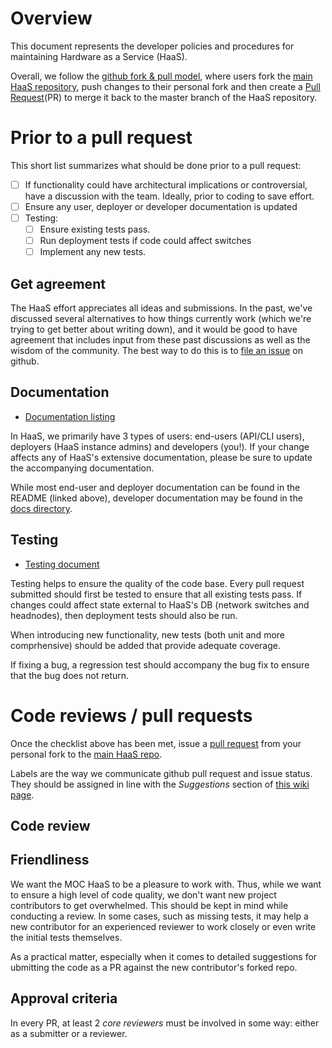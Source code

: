 # Overview

This document represents the developer policies and procedures for maintaining Hardware as a Service (HaaS).

Overall, we follow the [github
fork & pull model](http://scottchacon.com/2011/08/31/github-flow.html), where users fork
the [main HaaS repository][repo], push changes to
their personal fork and then create a [Pull Request][pr](PR) to merge it back to the
master branch of the HaaS repository. 


# Prior to a pull request

This short list summarizes what should be done prior to a pull request:

- [ ] If functionality could have architectural implications or controversial, have a discussion with the team. Ideally, prior to coding to save effort.
- [ ] Ensure any user, deployer or developer documentation is updated
- [ ] Testing:
  - [ ] Ensure existing tests pass.
  - [ ] Run deployment tests if code could affect switches
  - [ ] Implement any new tests.

## Get agreement

The HaaS effort appreciates all ideas and submissions. In the past, we've
discussed several alternatives to how things currently work (which we're trying
to get better about writing down), and it would be good to have agreement that
includes input from these past discussions as well as the wisdom of the
community. The best way to do this is to [file an
issue](https://github.com/CCI-MOC/haas/issues) on github.

## Documentation

* [Documentation listing](../README.rst#documentation)

In HaaS, we primarily have 3 types of users: end-users (API/CLI users),
deployers (HaaS instance admins) and developers (you!). If your change affects
any of HaaS's extensive documentation, please be sure to update the
accompanying documentation.

While most end-user and deployer documentation can be found in the README
(linked above), developer documentation may be found in the [docs
directory](./).

## Testing

* [Testing document](testing.md)

Testing helps to ensure the quality of the code base. Every pull request
submitted should first be tested to ensure that all existing tests pass. If
changes could affect state external to HaaS's DB (network switches and
headnodes), then deployment tests should also be run.

When introducing new functionality, new tests (both unit and more comprhensive)
should be added that provide adequate coverage.

If fixing a bug, a regression test should accompany the bug fix to ensure that
the bug does not return.

# Code reviews / pull requests

Once the checklist above has been met, issue a [pull request][pr] from your
personal fork to the [main HaaS repo][repo]. 

Labels are the way we communicate github pull request and issue status. They should be assigned in line with the *Suggestions* section
of [this wiki
page](https://github.com/CCI-MOC/haas/wiki/Issue-Tracker-Proposal#suggestions).

## Code review


## Friendliness

We want the MOC HaaS to be a pleasure to work with. Thus, while we want to
ensure a high level of code quality, we don't want new project contributors to
get overwhelmed. This should be kept in mind while conducting a review.  In
some cases, such as missing tests, it may help a new contributor for an
experienced reviewer to work closely or even write the initial tests
themselves.

As a practical matter, especially when it comes to detailed suggestions for 
ubmitting the code as a PR against the new contributor's forked
repo.


## Approval criteria

In every PR, at least 2 *core reviewers* must be involved in some way: either as a submitter or a reviewer.


[repo]: https://github.com/CCI-MOC/haas
[pr]: https://help.github.com/articles/using-pull-requests/
